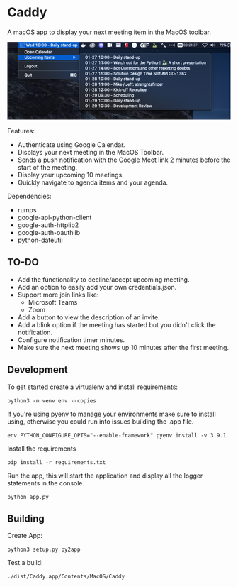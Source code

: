 Caddy
=====

A macOS app to display your next meeting item in the MacOS toolbar. 

![screenshot](docs/screenshot1.png)

Features:

- Authenticate using Google Calendar.
- Displays your next meeting in the MacOS Toolbar.
- Sends a push notification with the Google Meet link 2 minutes before the start of the meeting.
- Display your upcoming 10 meetings.
- Quickly navigate to agenda items and your agenda.

Dependencies:

- rumps
- google-api-python-client
- google-auth-httplib2
- google-auth-oauthlib
- python-dateutil

TO-DO
-----

- Add the functionality to decline/accept upcoming meeting. 
- Add an option to easily add your own credentials.json.
- Support more join links like:
    - Microsoft Teams
    - Zoom
- Add a button to view the description of an invite.
- Add a blink option if the meeting has started but you didn't click the notification.
- Configure notification timer minutes. 
- Make sure the next meeting shows up 10 minutes after the first meeting. 

Development
-----------

To get started create a virtualenv and install requirements:

    python3 -m venv env --copies
   
If you're using pyenv to manage your environments make sure to install using, otherwise you could run into issues 
building the .app file.  

    env PYTHON_CONFIGURE_OPTS="--enable-framework" pyenv install -v 3.9.1
    
Install the requirements
    
    pip install -r requirements.txt
    
Run the app, this will start the application and display all the logger statements in the console.

    python app.py

Building
--------
 
Create App:

    python3 setup.py py2app

Test a build:

    ./dist/Caddy.app/Contents/MacOS/Caddy


